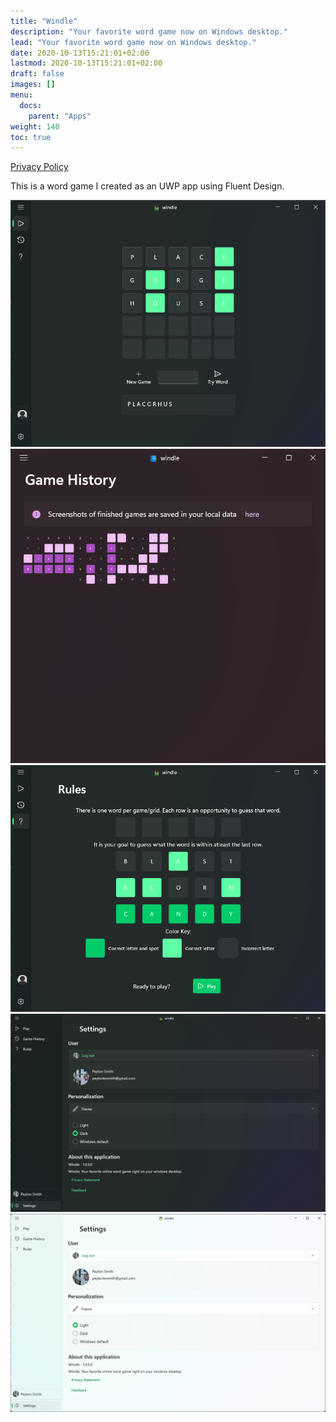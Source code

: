```yaml
---
title: "Windle"
description: "Your favorite word game now on Windows desktop."
lead: "Your favorite word game now on Windows desktop."
date: 2020-10-13T15:21:01+02:00
lastmod: 2020-10-13T15:21:01+02:00
draft: false
images: []
menu:
  docs:
    parent: "Apps"
weight: 140
toc: true
---
```


[Privacy Policy](privacy/)

This is a word game I created as an UWP app using Fluent Design.

<img src="Screenshot 2022-02-07 193342.png">
<img src="Screenshot 2022-02-06 234107.png">
<img src="Screenshot 2022-02-07 193504.png">
<img src="Screenshot 2022-02-07 193605.png">
<img src="Screenshot 2022-02-07 193618.png">


